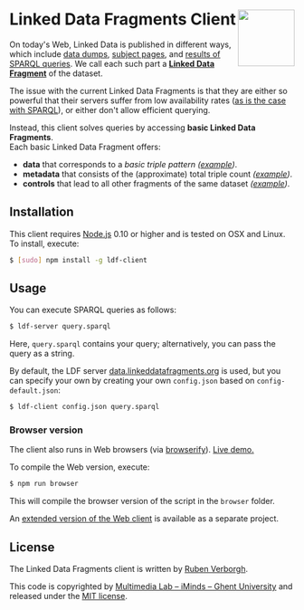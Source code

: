 # Linked Data Fragments Client <img src="http://linkeddatafragments.org/images/logo.svg" width="100" align="right" alt="" />
On today's Web, Linked Data is published in different ways,
which include [data dumps](http://downloads.dbpedia.org/3.9/en/),
[subject pages](http://dbpedia.org/page/Linked_data),
and [results of SPARQL queries](http://dbpedia.org/sparql?default-graph-uri=http%3A%2F%2Fdbpedia.org&query=CONSTRUCT+%7B+%3Fp+a+dbpedia-owl%3AArtist+%7D%0D%0AWHERE+%7B+%3Fp+a+dbpedia-owl%3AArtist+%7D&format=text%2Fturtle).
We call each such part a [**Linked Data Fragment**](http://linkeddatafragments.org/) of the dataset.

The issue with the current Linked Data Fragments
is that they are either so powerful that their servers suffer from low availability rates
([as is the case with SPARQL](http://sw.deri.org/~aidanh/docs/epmonitorISWC.pdf)),
or either don't allow efficient querying.

Instead, this client solves queries by accessing **basic Linked Data Fragments**.
<br>
Each basic Linked Data Fragment offers:

- **data** that corresponds to a _basic triple pattern_
  _([example](http://data.linkeddatafragments.org/dbpedia?subject=&predicate=rdf%3Atype&object=dbpedia-owl%3ARestaurant))_.
- **metadata** that consists of the (approximate) total triple count
  _([example](http://data.linkeddatafragments.org/dbpedia?subject=&predicate=rdf%3Atype&object=))_.
- **controls** that lead to all other fragments of the same dataset
  _([example](http://data.linkeddatafragments.org/dbpedia?subject=&predicate=&object=%22John%22%40en))_.

## Installation

This client requires [Node.js](http://nodejs.org/) 0.10 or higher
and is tested on OSX and Linux.
To install, execute:
```bash
$ [sudo] npm install -g ldf-client
```

## Usage

You can execute SPARQL queries as follows:
```bash
$ ldf-server query.sparql
```
Here, `query.sparql` contains your query;
alternatively, you can pass the query as a string.

By default, the LDF server [data.linkeddatafragments.org](http://data.linkeddatafragments.org/) is used,
but you can specify your own by creating your own `config.json` based on `config-default.json`:
```bash
$ ldf-client config.json query.sparql
```

### Browser version

The client also runs in Web browsers
(via [browserify](https://github.com/substack/node-browserify)).
[Live demo.](http://client.linkeddatafragments.org/)

To compile the Web version, execute:
```bash
$ npm run browser
```
This will compile the browser version of the script in the `browser` folder.

An [extended version of the Web client](https://github.com/LinkedDataFragments/WebClient) is available as a separate project.

## License
The Linked Data Fragments client is written by [Ruben Verborgh](http://ruben.verborgh.org/).

This code is copyrighted by [Multimedia Lab – iMinds – Ghent University](http://mmlab.be/)
and released under the [MIT license](http://opensource.org/licenses/MIT).
